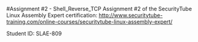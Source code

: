 #Assignment #2 - Shell_Reverse_TCP
Assignment #2 of the SecurityTube Linux Assembly Expert certification: http://www.securitytube-training.com/online-courses/securitytube-linux-assembly-expert/

Student ID: SLAE-809 
